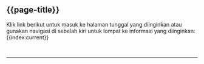 ## {{page-title}}

Klik link berikut untuk masuk ke halaman tunggal yang diinginkan atau gunakan navigasi di sebelah kiri untuk lompat  ke informasi yang diinginkan:
{{index:current}}

<br><hr><br>